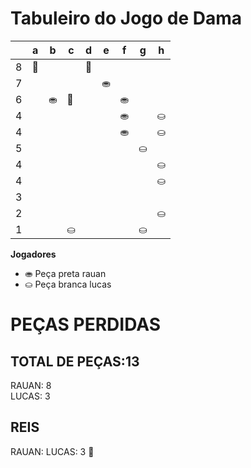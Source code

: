 # Tabuleiro do Jogo de Dama

|   | a | b | c | d | e | f | g | h |
|---|---|---|---|---|---|---|---|---|
| 8 | 👑 |  |  |  👑|   |  |   |  |
| 7 |  |   |  |  | ⛂ |   |  |   |
| 6 |   | ⛂  | 👑  |  |   | ⛂ |   |  |
| 4 |   |   |   |   |   | ⛂  |   | ⛀  |
| 4 |   |   |   |   |   | ⛂  |   | ⛀  |
| 5 |   |   |   |   |   |   | ⛀ |   |
| 4 |   |   |   |   |   |   |   | ⛀  |
| 4 |   |   |   |   |  |   |   | ⛀  |
| 3 |   |   |   |   |  |   |   |   |
| 2 |  |  |   |  |   |  |   | ⛀ |
| 1 |  |   | ⛀ |   |  |   | ⛀ |   |

**Jogadores**

- ⛂ Peça preta rauan
- ⛀ Peça branca lucas

# PEÇAS PERDIDAS
## TOTAL DE PEÇAS:13
RAUAN: 8                                 
LUCAS: 3

## REIS
RAUAN:
LUCAS: 3 👑
